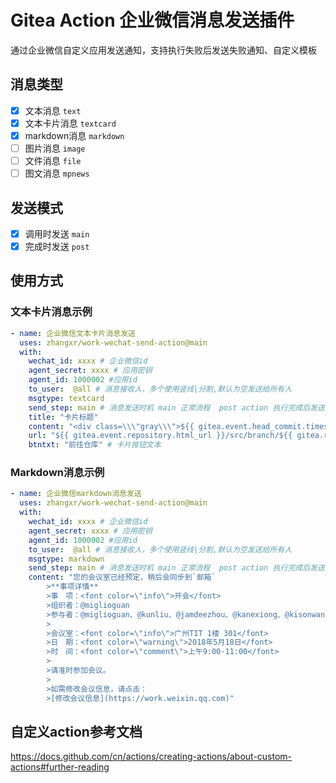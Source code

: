 # Gitea Action 企业微信消息发送插件
通过企业微信自定义应用发送通知，支持执行失败后发送失败通知、自定义模板

## 消息类型
- [x] 文本消息 `text`
- [x] 文本卡片消息 `textcard` 
- [x] markdown消息 `markdown`
- [ ] 图片消息 `image`
- [ ] 文件消息 `file`
- [ ] 图文消息 `mpnews`

## 发送模式
- [x] 调用时发送 `main`
- [x] 完成时发送 `post`

## 使用方式

### 文本卡片消息示例

```yaml
- name: 企业微信文本卡片消息发送
  uses: zhangxr/work-wechat-send-action@main
  with:
    wechat_id: xxxx # 企业微信id
    agent_secret: xxxx # 应用密钥
    agent_id: 1000002 #应用id
    to_user:  @all # 消息接收人，多个使用竖线|分割,默认为空发送给所有人
    msgtype: textcard
    send_step: main # 消息发送时机 main 正常流程  post action 执行完成后发送
    title: "卡片标题"
    content: "<div class=\\\"gray\\\">${{ gitea.event.head_commit.timestamp }}</div><div class=\\\"normal\\\">仓库名称：${{ gitea.event.repository.full_name }}</div><div class=\\\"normal\\\">分支名称：${{ gitea.ref_name }}</div><div class=\\\"normal\\\">工作流程：${{ gitea.workflow }}</div><div class=\\\"normal\\\">提交信息：${{ gitea.event.head_commit.id }}</div><div class=\\\"highlight\\\">${{ gitea.event.head_commit.message }}</div>" # 描述内容
    url: "${{ gitea.event.repository.html_url }}/src/branch/${{ gitea.ref_name }}" # 卡片跳转URL
    btntxt: "前往仓库" # 卡片按钮文本
```

### Markdown消息示例

```yaml
- name: 企业微信markdown消息发送
  uses: zhangxr/work-wechat-send-action@main
  with:
    wechat_id: xxxx # 企业微信id
    agent_secret: xxxx # 应用密钥
    agent_id: 1000002 #应用id
    to_user:  @all # 消息接收人，多个使用竖线|分割,默认为空发送给所有人
    msgtype: markdown
    send_step: main # 消息发送时机 main 正常流程  post action 执行完成后发送
    content: "您的会议室已经预定，稍后会同步到`邮箱` 
        >**事项详情** 
        >事　项：<font color=\"info\">开会</font> 
        >组织者：@miglioguan 
        >参与者：@miglioguan、@kunliu、@jamdeezhou、@kanexiong、@kisonwang 
        > 
        >会议室：<font color=\"info\">广州TIT 1楼 301</font> 
        >日　期：<font color=\"warning\">2018年5月18日</font> 
        >时　间：<font color=\"comment\">上午9:00-11:00</font> 
        > 
        >请准时参加会议。 
        > 
        >如需修改会议信息，请点击：
        >[修改会议信息](https://work.weixin.qq.com)"
```

## 自定义action参考文档
https://docs.github.com/cn/actions/creating-actions/about-custom-actions#further-reading


